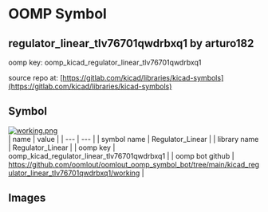 # OOMP Symbol  
## regulator_linear_tlv76701qwdrbxq1  by arturo182  
  
oomp key: oomp_kicad_regulator_linear_tlv76701qwdrbxq1  
  
source repo at: [https://gitlab.com/kicad/libraries/kicad-symbols](https://gitlab.com/kicad/libraries/kicad-symbols)  
## Symbol  
  
[![working.png](working_600.png)](working.png)  
| name | value | 
| --- | --- | 
| symbol name | Regulator_Linear | 
| library name | Regulator_Linear | 
| oomp key | oomp_kicad_regulator_linear_tlv76701qwdrbxq1 | 
| oomp bot github | https://github.com/oomlout/oomlout_oomp_symbol_bot/tree/main/kicad_regulator_linear_tlv76701qwdrbxq1/working | 
## Images  
